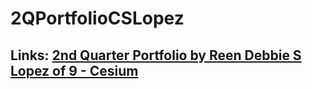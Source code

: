 # 2QPortfolioCSLopez
## Links: [2nd Quarter Portfolio by Reen Debbie S Lopez of 9 - Cesium](/2nd%20Quarter%20Portfolio/index.html)
